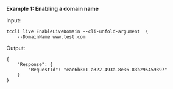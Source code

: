 **Example 1: Enabling a domain name**



Input: 

```
tccli live EnableLiveDomain --cli-unfold-argument  \
    --DomainName www.test.com
```

Output: 
```
{
    "Response": {
        "RequestId": "eac6b301-a322-493a-8e36-83b295459397"
    }
}
```

